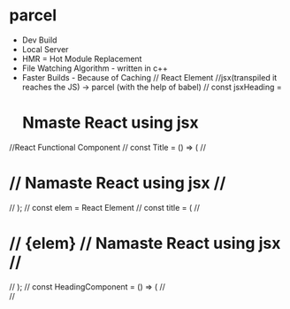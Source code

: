 # parcel
- Dev Build
- Local Server
- HMR = Hot Module Replacement
- File Watching Algorithm - written in c++
- Faster Builds - Because of Caching 
// React Element
//jsx(transpiled it reaches the JS) -> parcel (with the help of babel)
// const jsxHeading = <h1 className="head">Nmaste React using jsx</h1> 

//React Functional Component
// const Title = () => (
//   <h1 className="head">
//     Namaste React using jsx
//   </h1>
// );
// const elem = <span>React Element</span>
//  const title = (
//     <h1 className="head">
//       {elem} 
//       Namaste React using jsx
//     </h1>
//  );
//  const HeadingComponent = () => (
//    <div id="container">
//     <Title />
//    <h1 className="heading">Namaste react functional component</h1>
//    </div>
//  );
//  const HeadingComponent = () => (
//   <div id="container">
//     {/* react element inside a component */}
//    {title} 
//   <h1 className="heading">Namaste react functional component</h1>
//   </div>
// );
/**
 * Header --> logo, nav-items, 
 * Body --> search, restaurantContainer(cards)
 * Footer --> copyright, links, address, contact
 */

 TWO TYPES OF EXPORT/IMPORT

 export default component;
 import component from "path"

 export const component;
 import {component} from "path"\

 Normal JS functions 
 -- useState() - To generate super powerful react variables   
 -- useEffect()